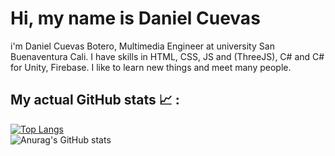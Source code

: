 # Hi, my name is Daniel Cuevas

i'm Daniel Cuevas Botero, Multimedia Engineer at university San Buenaventura Cali. I have skills in HTML, CSS, JS and (ThreeJS), C# and C# for Unity, Firebase. I like to learn new things and meet many people.


## My actual GitHub stats :chart_with_upwards_trend: : 
[![Top Langs](https://github-readme-stats.vercel.app/api/top-langs/?username=danicubo&langs_count=8)](https://github.com/anuraghazra/github-readme-stats)
<br>
![Anurag's GitHub stats](https://github-readme-stats.vercel.app/api?username=danicubo&show_icons=true&theme=radical)
